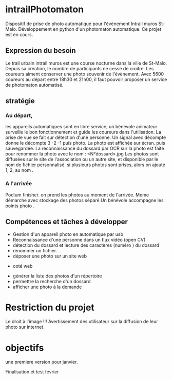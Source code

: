 # intrailPhotomaton
Dispositif de prise de photo automatique pour l'évènement Intrail muros St-Malo.
Développement en python d'un photomaton automatique.
Ce projet est en cours.

## Expression du besoin
Le trail urbain intrail muros est une course nocturne dans la ville de St-Malo. Depuis sa création, le nombre de participants ne cesse de croitre.
Les coureurs aiment conserver une photo souvenir de l'évènement. Avec 5600 coureurs au départ entre 18h30 et 21h00, il faut pouvoir proposer un service de photomaton automatisé.

## stratégie
### Au départ,
les appareils automatiques sont en libre service, un bénévole animateur surveille le bon fonctionnement et guide les coureurs dans l'utilisation.
La prise de vue se fait sur détection d'une personne. Un signal avec décompte donne le décompte 3 -2 -1 puis photo. 
La photo est affichée sur écran. puis sauvegardée. 
La reconnaissance du dossard par OCR sur la photo est faite pour renommer la photo avec le nom : <N°dossard>.jpg
Les photos sont diffusées sur le site de l'association ou un autre site, et disponible par le nom de fichier personnalisé.
si plusieurs photos sont prises, alors on ajoute 1, 2, au nom .
### A l'arrivée
Podium finisher. on prend les photos au moment de l'arrivée. Meme démarche avec stockage des photos séparé.Un bénévole accompagne les points photo
.



## Compétences et tâches à développer

 - Gestion d'un appareil photo en automatique par usb
 - Reconnaissance d'une personne dans un flux vidéo (open CV)
 - détection du dossard et lecture des caractères (numéro ) du dossard
 - renommer un fichier.
 - déposer une photo sur un site web
 * coté web
 - générer la liste des photos d'un répertoire
 - permettre la recherche d'un dossard
 - afficher une photo à la demande
 
# Restriction du projet
Le droit à l'image !!! Avertissement des utilisateur sur la diffusion de leur photo sur internet.

# objectifs
une premiere version pour janvier. 

Finalisation et test fevrier

 
 
